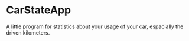 # CarStateApp
A little program for statistics about your usage of your car, espacially the driven kilometers.
